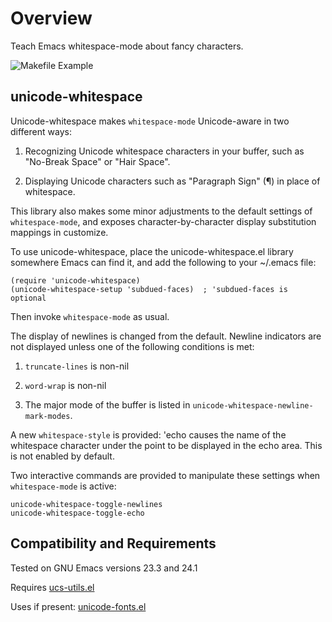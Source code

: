 Overview
========
Teach Emacs whitespace-mode about fancy characters.

![Makefile Example](https://raw.github.com/rolandwalker/unicode-whitespace/master/makefile_example.png)

unicode-whitespace
------------------
Unicode-whitespace makes `whitespace-mode` Unicode-aware in two
different ways:

1. Recognizing Unicode whitespace characters in your buffer,
   such as "No-Break Space" or "Hair Space".

2. Displaying Unicode characters such as "Paragraph Sign"
   (&#xb6;) in place of whitespace.

This library also makes some minor adjustments to the default
settings of `whitespace-mode`, and exposes character-by-character
display substitution mappings in customize.

To use unicode-whitespace, place the unicode-whitespace.el library
somewhere Emacs can find it, and add the following to your ~/.emacs
file:

	(require 'unicode-whitespace)
	(unicode-whitespace-setup 'subdued-faces)  ; 'subdued-faces is optional

Then invoke `whitespace-mode` as usual.

The display of newlines is changed from the default.  Newline
indicators are not displayed unless one of the following
conditions is met:

1. `truncate-lines` is non-nil

2. `word-wrap` is non-nil

3. The major mode of the buffer is listed in `unicode-whitespace-newline-mark-modes`.

A new `whitespace-style` is provided: 'echo causes the name of the
whitespace character under the point to be displayed in the echo
area.  This is not enabled by default.

Two interactive commands are provided to manipulate these settings
when `whitespace-mode` is active:

	unicode-whitespace-toggle-newlines
	unicode-whitespace-toggle-echo

Compatibility and Requirements
------------------------------
Tested on GNU Emacs versions 23.3 and 24.1

Requires [ucs-utils.el](http://github.com/rolandwalker/ucs-utils)

Uses if present: [unicode-fonts.el](http://github.com/rolandwalker/unicode-fonts)
